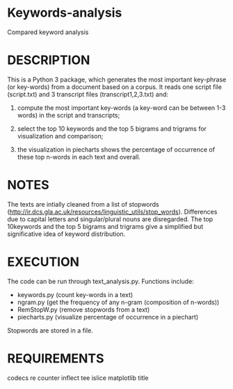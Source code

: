 # Keywords-analysis
Compared keyword analysis

DESCRIPTION
===========

This is a Python 3 package, which generates the most important key-phrase (or key-words) from a document based on a corpus.
It reads one script file (script.txt) and 3 transcript files (transcript1,2,3.txt) and:

1. compute the most important key-words (a key-word can be between 1-3 words) in the script and transcripts;

2. select the top 10 keywords and the top 5 bigrams and trigrams for visualization and comparison;

3. the visualization in piecharts shows the percentage of occurrence of these top n-words in each text and overall.

NOTES
=====

The texts are intially cleaned from a list of stopwords (http://ir.dcs.gla.ac.uk/resources/linguistic_utils/stop_words). 
Differences due to capital letters and singular/plural nouns are disregarded. The top 10keywords and the top 5 bigrams and trigrams give a simplified but significative idea of keyword distribution. 

EXECUTION
=========

The code can be run through text_analysis.py. Functions include:
- keywords.py (count key-words in a text)
- ngram.py (get the frequency of any n-gram (composition of n-words))
- RemStopW.py (remove stopwords from a text)
- piecharts.py (visualize percentage of occurrence in a piechart)

Stopwords are stored in a file.

REQUIREMENTS
============
codecs
re
counter
inflect
tee
islice
matplotlib
title
